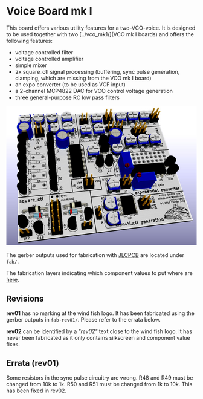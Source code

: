 Voice Board mk I
================

This board offers various utility features for a two-VCO-voice. It is designed
to be used together with two [../vco_mk1/](VCO mk I boards) and offers the
following features:

  - voltage controlled filter
  - voltage controlled amplifier
  - simple mixer
  - 2x square_ctl signal processing (buffering, sync pulse generation, clamping,
    which are missing from the VCO mk I board)
  - an expo converter (to be used as VCF input)
  - a 2-channel MCP4822 DAC for VCO control voltage generation
  - three general-purpose RC low pass filters

![render of the board](../img/voiceboard.jpg)

The gerber outputs used for fabrication with [JLCPCB](https://jlcpcb.com) are
located under `fab/`.

The fabrication layers indicating which component values to put where
are [here](../voice_and_control_board_fab.pdf).

Revisions
---------

**rev01** has no marking at the wind fish logo. It has been fabricated
using the gerber outputs in `fab-rev01/`. Please refer to the errata
below.

**rev02** can be identified by a *"rev02"* text close to the wind fish
logo. It has never been fabricated as it only contains silkscreen and
component value fixes.

Errata (rev01)
--------------

Some resistors in the sync pulse circuitry are wrong. R48 and R49 must
be changed from 10k to 1k. R50 and R51 must be changed from 1k to 10k.
This has been fixed in rev02.
